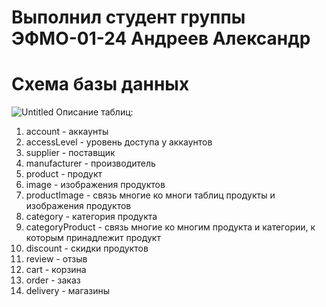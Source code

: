 # Выполнил студент группы ЭФМО-01-24 Андреев Александр
# Схема базы данных
![Untitled](https://github.com/user-attachments/assets/2ec083a3-5912-4576-87b4-4fb483c8dcdf)
Описание таблиц:
1. account - аккаунты 
2. accessLevel - уровень доступа у аккаунтов
3. supplier - поставщик 
4. manufacturer - производитель
5. product - продукт
6. image - изображения продуктов
7. productImage - связь многие ко многи таблиц продукты и изображения продуктов
8. category - категория продукта
9. categoryProduct - связь многие ко многим продукта и категории, к которым принадлежит продукт
10. discount - скидки продуктов
11. review - отзыв
12. cart - корзина
13. order - заказ
14. delivery - магазины 


